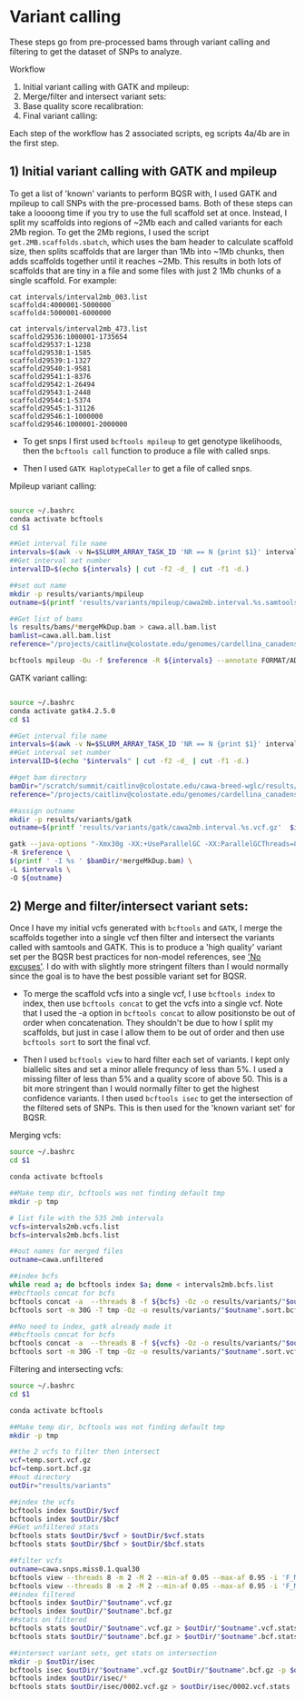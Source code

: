 # Variant calling

These steps go from pre-processed bams through variant calling and filtering to get the dataset of SNPs to analyze. 

Workflow
1. Initial variant calling with GATK and mpileup: 
2. Merge/filter and intersect variant sets:
3. Base quality score recalibration:
4. Final variant calling:

Each step of the workflow has 2 associated scripts, eg scripts 4a/4b are in the first step.

## 1) Initial variant calling with GATK and mpileup

To get a list of 'known' variants to perform BQSR with, I used GATK and mpileup to call SNPs with the pre-processed bams. Both of these steps can take a loooong time if you try to use the full scaffold set at once. Instead, I split my scaffolds into regions of ~2Mb each and called variants for each 2Mb region. To get the 2Mb regions, I used the script `get.2MB.scaffolds.sbatch`, which uses the bam header to calculate scaffold size, then splits scaffolds that are larger than 1Mb into ~1Mb chunks, then adds scaffolds together until it reaches ~2Mb. This results in both lots of scaffolds that are tiny in a file and some files with just 2 1Mb chunks of a single scaffold. For example:

``` 
cat intervals/interval2mb_003.list
scaffold4:4000001-5000000
scaffold4:5000001-6000000

cat intervals/interval2mb_473.list
scaffold29536:1000001-1735654
scaffold29537:1-1238
scaffold29538:1-1585
scaffold29539:1-1327
scaffold29540:1-9581
scaffold29541:1-8376
scaffold29542:1-26494
scaffold29543:1-2448
scaffold29544:1-5374
scaffold29545:1-31126
scaffold29546:1-1000000
scaffold29546:1000001-2000000

```
  
  - To get snps I first used `bcftools mpileup` to get genotype likelihoods, then the `bcftools call` function to produce a file with called snps.
  
  - Then I used `GATK HaplotypeCaller` to get a file of called snps. 
  
Mpileup variant calling:

``` bash

source ~/.bashrc
conda activate bcftools
cd $1

##Get interval file name
intervals=$(awk -v N=$SLURM_ARRAY_TASK_ID 'NR == N {print $1}' intervals2mb.txt)
##Get interval set number
intervalID=$(echo ${intervals} | cut -f2 -d_ | cut -f1 -d.)

##set out name
mkdir -p results/variants/mpileup
outname=$(printf 'results/variants/mpileup/cawa2mb.interval.%s.samtools.bcf'  $intervalID)

##Get list of bams
ls results/bams/*mergeMkDup.bam > cawa.all.bam.list
bamlist=cawa.all.bam.list
reference="/projects/caitlinv@colostate.edu/genomes/cardellina_canadensis_pseudohap_v1.fasta"

bcftools mpileup -Ou -f $reference -R ${intervals} --annotate FORMAT/AD,FORMAT/DP -b ${bamlist} | bcftools call -mv -Ob -o ${outname}
```

GATK variant calling:

``` bash

source ~/.bashrc
conda activate gatk4.2.5.0
cd $1

##Get interval file name
intervals=$(awk -v N=$SLURM_ARRAY_TASK_ID 'NR == N {print $1}' intervals2mb.list)
##Get interval set number
intervalID=$(echo "$intervals" | cut -f2 -d_ | cut -f1 -d.)

##get bam directory
bamDir="/scratch/summit/caitlinv@colostate.edu/cawa-breed-wglc/results/bams"
reference="/projects/caitlinv@colostate.edu/genomes/cardellina_canadensis_pseudohap_v1.fasta"

##assign outname
mkdir -p results/variants/gatk
outname=$(printf 'results/variants/gatk/cawa2mb.interval.%s.vcf.gz'  $intervalID)

gatk --java-options "-Xmx30g -XX:+UseParallelGC -XX:ParallelGCThreads=8" HaplotypeCaller \
-R $reference \
$(printf ' -I %s ' $bamDir/*mergeMkDup.bam) \
-L $intervals \
-O ${outname}
```

## 2) Merge and filter/intersect variant sets:

Once I have my initial vcfs generated with `bcftools` and `GATK`, I merge the scaffolds together into a single vcf then filter and intersect the variants called with samtools and GATK. This is to produce a 'high quality' variant set per the BQSR best practices for non-model references, see ['No excuses'](https://gatk.broadinstitute.org/hc/en-us/articles/360035890531-Base-Quality-Score-Recalibration-BQSR-). I do with with slightly more stringent filters than I would normally since the goal is to have the best possible variant set for BQSR.

  - To merge the scaffold vcfs into a single vcf, I use `bcftools index` to index, then use `bcftools concat` to get the vcfs into a single vcf. Note that I used the -a option in `bcftools concat` to allow positionsto be out of order when concatenation. They shouldn't be due to how I split my scaffolds, but just in case I allow them to be out of order and then use `bcftools sort` to sort the final vcf.
  
  - Then I used `bcftools view` to hard filter each set of variants. I kept only biallelic sites and set a minor allele frequncy of less than 5%. I used a missing filter of less than 5% and a quality score of above 50. This is a bit more stringent than I would normally filter to get the highest confidence variants. I then used `bcftools isec` to get the intersection of the filtered sets of SNPs. This is then used for the 'known variant set' for BQSR.
  
Merging vcfs:

``` bash 
source ~/.bashrc
cd $1

conda activate bcftools

##Make temp dir, bcftools was not finding default tmp
mkdir -p tmp

# list file with the 535 2mb intervals
vcfs=intervals2mb.vcfs.list
bcfs=intervals2mb.bcfs.list

##out names for merged files
outname=cawa.unfiltered

##index bcfs
while read a; do bcftools index $a; done < intervals2mb.bcfs.list
##bcftools concat for bcfs
bcftools concat -a  --threads 8 -f ${bcfs} -Oz -o results/variants/"$outname".bcf.gz
bcftools sort -m 30G -T tmp -Oz -o results/variants/"$outname".sort.bcf.gz  results/variants/"$outname".bcf.gz

##No need to index, gatk already made it
##bcftools concat for bcfs
bcftools concat -a  --threads 8 -f ${vcfs} -Oz -o results/variants/"$outname".vcf.gz
bcftools sort -m 30G -T tmp -Oz -o results/variants/"$outname".sort.vcf.gz  results/variants/"$outname".vcf.gz
```
Filtering and intersecting vcfs:

``` bash 
source ~/.bashrc
cd $1

conda activate bcftools

##Make temp dir, bcftools was not finding default tmp
mkdir -p tmp

##the 2 vcfs to filter then intersect
vcf=temp.sort.vcf.gz
bcf=temp.sort.bcf.gz
##out directory
outDir="results/variants"

##index the vcfs 
bcftools index $outDir/$vcf
bcftools index $outDir/$bcf
##Get unfiltered stats
bcftools stats $outDir/$vcf > $outDir/$vcf.stats
bcftools stats $outDir/$bcf > $outDir/$bcf.stats

##filter vcfs
outname=cawa.snps.miss0.1.qual30
bcftools view --threads 8 -m 2 -M 2 --min-af 0.05 --max-af 0.95 -i 'F_MISSING < 0.1 && QUAL>30' -Oz -o $outDir/$outname.vcf.gz $outDir/$vcf
bcftools view --threads 8 -m 2 -M 2 --min-af 0.05 --max-af 0.95 -i 'F_MISSING < 0.1 && QUAL>30' -Oz -o $outDir/$outname.bcf.gz $outDir/$bcf
##index filtered
bcftools index $outDir/"$outname".vcf.gz
bcftools index $outDir/"$outname".bcf.gz
##stats on filtered
bcftools stats $outDir/"$outname".vcf.gz > $outDir/"$outname".vcf.stats
bcftools stats $outDir/"$outname".bcf.gz > $outDir/"$outname".bcf.stats

##intersect variant sets, get stats on intersection
mkdir -p $outDir/isec
bcftools isec $outDir/"$outname".vcf.gz $outDir/"$outname".bcf.gz -p $outDir/isec -Oz
bcftools index $outDir/isec/*
bcftools stats $outDir/isec/0002.vcf.gz > $outDir/isec/0002.vcf.stats
```


